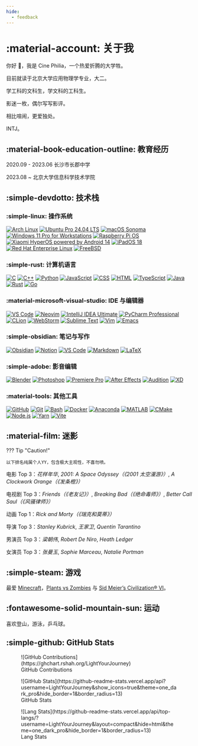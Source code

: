 ```yaml
---
hide:
  - feedback
---
```


# :material-account: 关于我

你好 👋，我是 Cine Philia，一个热爱折腾的大学牲。

目前就读于北京大学应用物理学专业，大二。

学工科的文科生，学文科的工科生。

影迷一枚，偶尔写写影评。

相比喧闹，更爱独处。

INTJ。

## :material-book-education-outline: 教育经历

2020.09 - 2023.06 长沙市长郡中学

2023.08 ~ 北京大学信息科学技术学院

## :simple-devdotto: 技术栈

### :simple-linux: 操作系统

<div class="image-container">
  <a href="https://archlinux.org/" target="_blank"><img src="https://skillicons.dev/icons?i=arch" alt="Arch Linux"></a>
  <a href="https://ubuntu.com/" target="_blank"><img src="https://skillicons.dev/icons?i=ubuntu" alt="Ubuntu Pro 24.04 LTS"></a>
  <a href="https://www.apple.com/macos/" target="_blank"><img src="https://skillicons.dev/icons?i=apple" alt="macOS Sonoma"></a>
  <a href="https://www.microsoft.com/windows/" target="_blank"><img src="https://skillicons.dev/icons?i=windows" alt="Windows 11 Pro for Workstations"></a>
  <a href="https://www.raspberrypi.com/software/" target="_blank"><img src="https://skillicons.dev/icons?i=raspberrypi" alt="Raspberry Pi OS"></a>
  <a href="https://www.android.com/" target="_blank"><img src="https://skillicons.dev/icons?i=androidstudio" alt="Xiaomi HyperOS powered by Android 14"></a>
  <a href="https://www.apple.com/ipados/" target="_blank"><img src="https://skillicons.dev/icons?i=apple" alt="iPadOS 18"></a>
  <a href="https://www.redhat.com/en/technologies/linux-platforms/enterprise-linux" target="_blank"><img src="https://skillicons.dev/icons?i=redhat" alt="Red Hat Enterprise Linux"></a>
  <a href="https://www.freebsd.org/" target="_blank"><img src="https://skillicons.dev/icons?i=bsd" alt="FreeBSD"></a>
</div>

<!--
<figure markdown="span">
  ![桌面端操作系统](https://skillicons.dev/icons?i=arch,ubuntu,apple,windows&theme=dark)
  <figcaption>桌面端</figcaption>
</figure>

<figure markdown="span">
  ![移动端操作系统](https://skillicons.dev/icons?i=androidstudio,apple&theme=dark)
  <figcaption>移动端</figcaption>
</figure>

<figure markdown="span">
  ![服务器端操作系统](https://skillicons.dev/icons?i=redhat,bsd&theme=dark)
  <figcaption>服务器</figcaption>
</figure>
-->

### :simple-rust: 计算机语言

<div class="image-container">
  <a href="https://en.wikipedia.org/wiki/C_(programming_language)" target="_blank"><img src="https://skillicons.dev/icons?i=c" alt="C"></a>
  <a href="https://www.cplusplus.com/" target="_blank"><img src="https://skillicons.dev/icons?i=cpp" alt="C++"></a>
  <a href="https://www.python.org/" target="_blank"><img src="https://skillicons.dev/icons?i=py" alt="Python"></a>
  <a href="https://www.javascript.com/" target="_blank"><img src="https://skillicons.dev/icons?i=js" alt="JavaScript"></a>
  <a href="https://www.w3.org/Style/CSS/Overview.en.html" target="_blank"><img src="https://skillicons.dev/icons?i=css" alt="CSS"></a>
  <a href="https://html.spec.whatwg.org/multipage/" target="_blank"><img src="https://skillicons.dev/icons?i=html" alt="HTML"></a>
  <a href="https://www.typescriptlang.org/" target="_blank"><img src="https://skillicons.dev/icons?i=ts" alt="TypeScript"></a>
  <a href="https://www.java.com/" target="_blank"><img src="https://skillicons.dev/icons?i=java" alt="Java"></a>
  <a href="https://www.rust-lang.org/" target="_blank"><img src="https://skillicons.dev/icons?i=rust" alt="Rust"></a>
  <a href="https://go.dev/" target="_blank"><img src="https://skillicons.dev/icons?i=go" alt="Go"></a>
</div>

<!--
<figure markdown="span">
  ![编程语言](https://skillicons.dev/icons?i=c,cpp,py,js,ts,java,rust,go&theme=dark)
  <figcaption>编程语言</figcaption>
</figure>

<figure markdown="span">
  ![标记语言](https://skillicons.dev/icons?i=md,html,css,latex&theme=dark)
  <figcaption>标记语言</figcaption>
</figure>
-->

### :material-microsoft-visual-studio: IDE 与编辑器

<div class="image-container">
  <a href="https://code.visualstudio.com/" target="_blank"><img src="https://skillicons.dev/icons?i=vscode" alt="VS Code"></a>
  <a href="https://neovim.io/" target="_blank"><img src="https://skillicons.dev/icons?i=neovim" alt="Neovim"></a>
  <a href="https://www.jetbrains.com/idea/" target="_blank"><img src="https://skillicons.dev/icons?i=idea" alt="IntelliJ IDEA Ultimate"></a>
  <a href="https://www.jetbrains.com/pycharm/" target="_blank"><img src="https://skillicons.dev/icons?i=pycharm" alt="PyCharm Professional"></a>
  <a href="https://www.jetbrains.com/clion/" target="_blank"><img src="https://skillicons.dev/icons?i=clion" alt="CLion"></a>
  <a href="https://www.jetbrains.com/webstorm/" target="_blank"><img src="https://skillicons.dev/icons?i=webstorm" alt="WebStorm"></a>
  <a href="https://www.sublimetext.com/" target="_blank"><img src="https://skillicons.dev/icons?i=sublime" alt="Sublime Text"></a>
  <a href="https://www.vim.org/" target="_blank"><img src="https://skillicons.dev/icons?i=vim" alt="Vim"></a>
  <a href="https://www.gnu.org/software/emacs/" target="_blank"><img src="https://skillicons.dev/icons?i=emacs" alt="Emacs"></a>
</div>

### :simple-obsidian: 笔记与写作

<div class="image-container">
  <a href="https://obsidian.md/" target="_blank"><img src="https://skillicons.dev/icons?i=obsidian" alt="Obsidian"></a>
  <a href="https://www.notion.so/" target="_blank"><img src="https://skillicons.dev/icons?i=notion" alt="Notion"></a>
  <a href="https://code.visualstudio.com/" target="_blank"><img src="https://skillicons.dev/icons?i=vscode" alt="VS Code"></a>
  <a href="https://www.markdownguide.org/" target="_blank"><img src="https://skillicons.dev/icons?i=md" alt="Markdown"></a>
  <a href="https://www.latex-project.org/" target="_blank"><img src="https://skillicons.dev/icons?i=latex" alt="LaTeX"></a>
</div>

### :simple-adobe: 影音编辑

<div class="image-container">
  <a href="https://www.blender.org/" target="_blank"><img src="https://skillicons.dev/icons?i=blender" alt="Blender"></a>
  <a href="https://www.adobe.com/products/photoshop.html" target="_blank"><img src="https://skillicons.dev/icons?i=ps" alt="Photoshop"></a>
  <a href="https://www.adobe.com/products/premiere.html" target="_blank"><img src="https://skillicons.dev/icons?i=premiere" alt="Premiere Pro"></a>
  <a href="https://www.adobe.com/products/aftereffects.html" target="_blank"><img src="https://skillicons.dev/icons?i=ae" alt="After Effects"></a>
  <a href="https://www.adobe.com/products/audition.html" target="_blank"><img src="https://skillicons.dev/icons?i=audition" alt="Audition"></a>
  <a href="https://www.adobe.com/products/xd.html" target="_blank"><img src="https://skillicons.dev/icons?i=xd" alt="XD"></a>
</div>

### :material-tools: 其他工具

<div class="image-container">
  <a href="https://github.com/" target="_blank"><img src="https://skillicons.dev/icons?i=github" alt="GitHub"></a>
  <a href="https://git-scm.com/" target="_blank"><img src="https://skillicons.dev/icons?i=git" alt="Git"></a>
  <a href="https://www.gnu.org/software/bash/" target="_blank"><img src="https://skillicons.dev/icons?i=bash" alt="Bash"></a>
  <a href="https://www.docker.com/" target="_blank"><img src="https://skillicons.dev/icons?i=docker" alt="Docker"></a>
  <a href="https://www.anaconda.com/" target="_blank"><img src="https://skillicons.dev/icons?i=anaconda" alt="Anaconda"></a>
  <a href="https://www.mathworks.com/products/matlab.html" target="_blank"><img src="https://skillicons.dev/icons?i=matlab" alt="MATLAB"></a>
  <a href="https://cmake.org/" target="_blank"><img src="https://skillicons.dev/icons?i=cmake" alt="CMake"></a>
  <a href="https://nodejs.org/" target="_blank"><img src="https://skillicons.dev/icons?i=nodejs" alt="Node.js"></a>
  <a href="https://yarnpkg.com/" target="_blank"><img src="https://skillicons.dev/icons?i=yarn" alt="Yarn"></a>
  <a href="https://vitejs.dev/" target="_blank"><img src="https://skillicons.dev/icons?i=vite" alt="Vite"></a>
</div>

## :material-film: 迷影

??? Tip "Caution!"

    以下排名纯属个人YY，包含极大主观性，不喜勿喷。

电影 Top 3：*花样年华*, *2001: A Space Odyssey（《2001 太空漫游》）*, *A Clockwork Orange（《发条橙》）*

电视剧 Top 3：*Friends（《老友记》）*, *Breaking Bad（《绝命毒师》）*, *Better Call Saul（《风骚律师》）*

动画 Top 1：*Rick and Morty（《瑞克和莫蒂》）*

导演 Top 3：*Stanley Kubrick*, *王家卫*, *Quentin Tarantino*

男演员 Top 3：*梁朝伟*, *Robert De Niro*, *Heath Ledger*

女演员 Top 3：*张曼玉*, *Sophie Marceau*, *Natalie Portman*

## :simple-steam: 游戏

最爱 [Minecraft](https://www.minecraft.net/zh-hans)，[Plants vs Zombies](https://www.ea.com/ea-studios/popcap/plants-vs-zombies) 与 [Sid Meier’s Civilization® VI](https://store.steampowered.com/app/289070/Sid_Meiers_Civilization_VI/)。

## :fontawesome-solid-mountain-sun: 运动

喜欢登山，游泳，乒乓球。

## :simple-github: GitHub Stats

<figure markdown="span">
  ![GitHub Contributions](https://ghchart.rshah.org/LightYourJourney)
  <figcaption>GitHub Contributions</figcaption>
</figure>

<figure markdown="span">
  ![GitHub Stats](https://github-readme-stats.vercel.app/api?username=LightYourJourney&show_icons=true&theme=one_dark_pro&hide_border=1&border_radius=13)
  <figcaption>GitHub Stats</figcaption>
</figure>

<figure markdown="span">
  ![Lang Stats](https://github-readme-stats.vercel.app/api/top-langs/?username=LightYourJourney&layout=compact&hide=html&theme=one_dark_pro&hide_border=1&border_radius=13)
  <figcaption>Lang Stats</figcaption>
</figure>
